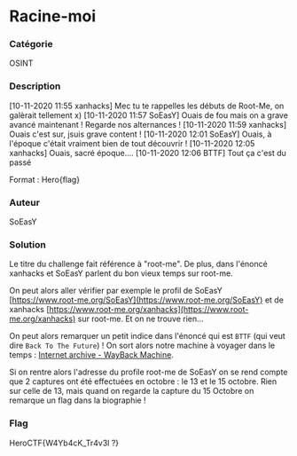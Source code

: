 # Racine-moi

### Catégorie
OSINT

### Description
[10-11-2020 11:55 xanhacks] Mec tu te rappelles les débuts de Root-Me, on galèrait tellement x)
[10-11-2020 11:57 SoEasY] Ouais de fou mais on a grave avancé maintenant ! Regarde nos alternances !
[10-11-2020 11:59 xanhacks] Ouais c'est sur, jsuis grave content !
[10-11-2020 12:01 SoEasY] Ouais, à l'époque c'était vraiment bien de tout découvrir !
[10-11-2020 12:05 xanhacks] Ouais, sacré époque....
[10-11-2020 12:06 BTTF] Tout ça c'est du passé

Format : Hero{flag}

### Auteur
SoEasY

### Solution
Le titre du challenge fait référence à "root-me".
De plus, dans l'énoncé xanhacks et SoEasY parlent du bon vieux temps sur root-me.

On peut alors aller vérifier par exemple le profil de SoEasY [https://www.root-me.org/SoEasY](https://www.root-me.org/SoEasY) et de xanhacks [https://www.root-me.org/xanhacks](https://www.root-me.org/xanhacks) sur root-me.
Et on ne trouve rien...

On peut alors remarquer un petit indice dans l'énoncé qui est `BTTF` (qui veut dire `Back To The Future`) !
On sort alors notre machine à voyager dans le temps : [Internet archive - WayBack Machine](http://web.archive.org/web/).

Si on rentre alors l'adresse du profile root-me de SoEasY on se rend compte que 2 captures ont été effectuées en octobre : le 13 et le 15 octobre.
Rien sur celle de 13, mais quand on regarde la capture du 15 Octobre on remarque un flag dans la biographie !

### Flag
HeroCTF{W4Yb4cK_Tr4v3l ?}
